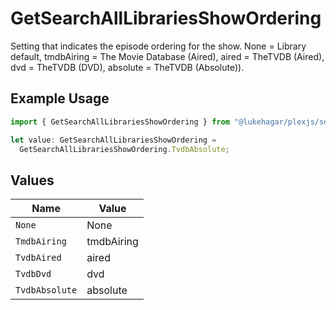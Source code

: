 # GetSearchAllLibrariesShowOrdering

Setting that indicates the episode ordering for the show.
None = Library default,
tmdbAiring = The Movie Database (Aired),
aired = TheTVDB (Aired),
dvd = TheTVDB (DVD),
absolute = TheTVDB (Absolute)).


## Example Usage

```typescript
import { GetSearchAllLibrariesShowOrdering } from "@lukehagar/plexjs/sdk/models/operations";

let value: GetSearchAllLibrariesShowOrdering =
  GetSearchAllLibrariesShowOrdering.TvdbAbsolute;
```

## Values

| Name           | Value          |
| -------------- | -------------- |
| `None`         | None           |
| `TmdbAiring`   | tmdbAiring     |
| `TvdbAired`    | aired          |
| `TvdbDvd`      | dvd            |
| `TvdbAbsolute` | absolute       |